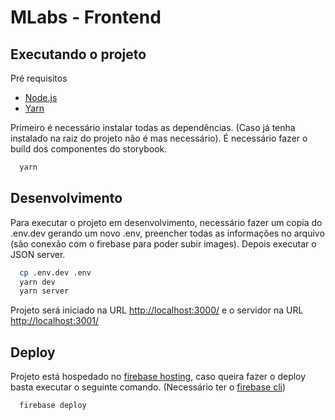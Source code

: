 # MLabs - Frontend

## Executando o projeto

Pré requisitos

- [Node.js](https://nodejs.org/en/download/)
- [Yarn](https://yarnpkg.com/)

Primeiro é necessário instalar todas as dependências. (Caso já tenha instalado na raiz do projeto não é mas necessário). É necessário fazer o build dos componentes do storybook.

```bash
  yarn
```

## Desenvolvimento

Para executar o projeto em desenvolvimento, necessário fazer um copia do .env.dev gerando um novo .env, preencher todas as informações no arquivo (são conexão com o firebase para poder subir images). Depois executar o JSON server.

```bash
  cp .env.dev .env
  yarn dev
  yarn server
```

Projeto será iniciado na URL [http://localhost:3000/](http://localhost:3000/) e o servidor na URL [http://localhost:3001/](http://localhost:3001/)

## Deploy

Projeto está hospedado no [firebase hosting](https://mlabs-59479.web.app/), caso queira fazer o deploy basta executar o seguinte comando. (Necessário ter o [firebase cli](https://firebase.google.com/docs/cli))

```bash
  firebase deploy
```
